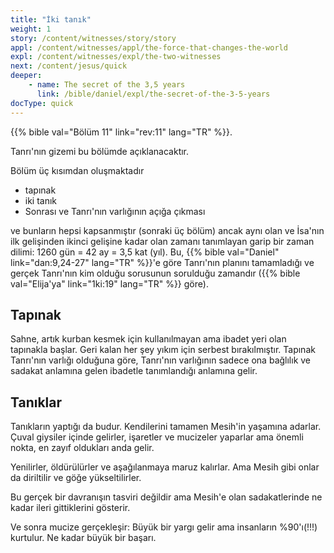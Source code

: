 ```yaml
---
title: "İki tanık"
weight: 1
story: /content/witnesses/story/story
appl: /content/witnesses/appl/the-force-that-changes-the-world
expl: /content/witnesses/expl/the-two-witnesses
next: /content/jesus/quick
deeper:
    - name: The secret of the 3,5 years
      link: /bible/daniel/expl/the-secret-of-the-3-5-years
docType: quick
---
```



{{% bible val="Bölüm 11" link="rev:11" lang="TR" %}}.

Tanrı'nın gizemi bu bölümde açıklanacaktır. 

Bölüm üç kısımdan oluşmaktadır
- tapınak
- iki tanık
- Sonrası ve Tanrı'nın varlığının açığa çıkması

ve bunların hepsi kapsanmıştır (sonraki üç bölüm) ancak aynı olan ve İsa'nın ilk gelişinden ikinci gelişine kadar olan zamanı tanımlayan garip bir zaman dilimi: 1260 gün = 42 ay = 3,5 kat (yıl). Bu, {{% bible val="Daniel" link="dan:9,24-27" lang="TR" %}}'e göre Tanrı'nın planını tamamladığı ve gerçek Tanrı'nın kim olduğu sorusunun sorulduğu zamandır ({{% bible val="Elija'ya" link="1ki:19" lang="TR" %}} göre).

## Tapınak

Sahne, artık kurban kesmek için kullanılmayan ama ibadet yeri olan tapınakla başlar. Geri kalan her şey yıkım için serbest bırakılmıştır. Tapınak Tanrı'nın varlığı olduğuna göre, Tanrı'nın varlığının sadece ona bağlılık ve sadakat anlamına gelen ibadetle tanımlandığı anlamına gelir.

## Tanıklar

Tanıkların yaptığı da budur. Kendilerini tamamen Mesih'in yaşamına adarlar. Çuval giysiler içinde gelirler, işaretler ve mucizeler yaparlar ama önemli nokta, en zayıf oldukları anda gelir.

Yenilirler, öldürülürler ve aşağılanmaya maruz kalırlar. Ama Mesih gibi onlar da diriltilir ve göğe yükseltilirler. 

Bu gerçek bir davranışın tasviri değildir ama Mesih'e olan sadakatlerinde ne kadar ileri gittiklerini gösterir.

Ve sonra mucize gerçekleşir: Büyük bir yargı gelir ama insanların %90'ı(!!!) kurtulur. Ne kadar büyük bir başarı.